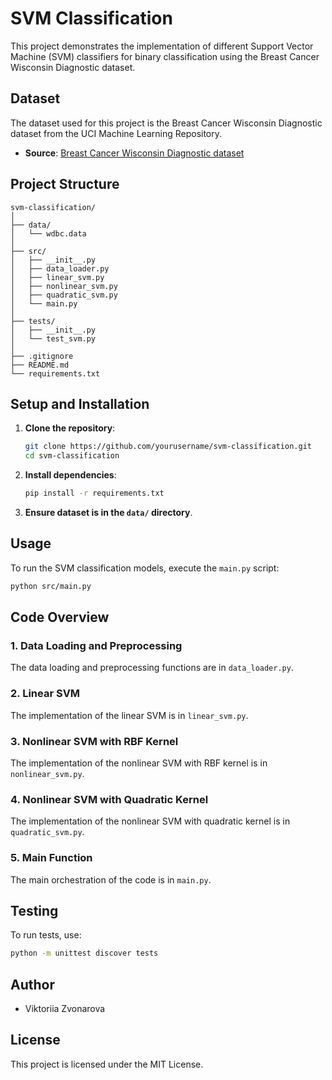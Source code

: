 # SVM Classification

This project demonstrates the implementation of different Support Vector Machine (SVM) classifiers for binary classification using the Breast Cancer Wisconsin Diagnostic dataset.

## Dataset

The dataset used for this project is the Breast Cancer Wisconsin Diagnostic dataset from the UCI Machine Learning Repository.

- **Source**: [Breast Cancer Wisconsin Diagnostic dataset](https://archive.ics.uci.edu/dataset/17/breast+cancer+wisconsin+diagnostic)

## Project Structure

```plaintext
svm-classification/
│
├── data/
│   └── wdbc.data
│
├── src/
│   ├── __init__.py
│   ├── data_loader.py
│   ├── linear_svm.py
│   ├── nonlinear_svm.py
│   ├── quadratic_svm.py
│   └── main.py
│
├── tests/
│   ├── __init__.py
│   └── test_svm.py
│
├── .gitignore
├── README.md
└── requirements.txt
```

## Setup and Installation

1. **Clone the repository**:
    ```sh
    git clone https://github.com/yourusername/svm-classification.git
    cd svm-classification
    ```

2. **Install dependencies**:
    ```sh
    pip install -r requirements.txt
    ```

3. **Ensure dataset is in the `data/` directory**.

## Usage

To run the SVM classification models, execute the `main.py` script:

```sh
python src/main.py
```

## Code Overview

### 1. Data Loading and Preprocessing

The data loading and preprocessing functions are in `data_loader.py`.

### 2. Linear SVM

The implementation of the linear SVM is in `linear_svm.py`.

### 3. Nonlinear SVM with RBF Kernel

The implementation of the nonlinear SVM with RBF kernel is in `nonlinear_svm.py`.

### 4. Nonlinear SVM with Quadratic Kernel

The implementation of the nonlinear SVM with quadratic kernel is in `quadratic_svm.py`.

### 5. Main Function

The main orchestration of the code is in `main.py`.

## Testing

To run tests, use:
```sh
python -m unittest discover tests
```

## Author

- Viktoriia Zvonarova

## License

This project is licensed under the MIT License.
